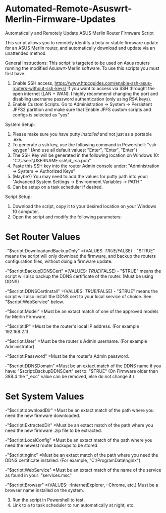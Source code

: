 # Automated-Remote-Asuswrt-Merlin-Firmware-Updates
Automatically and Remotely Update ASUS Merlin Router Firmware Script

This script allows you to remotely identify a beta or stable firmware update for an ASUS Merlin router, and automatically download and update via an unattended method.

General Instructions:
This script is targeted to be used on Asus routers running the modified Asuswrt-Merlin software. To use this scripts you must first have.

1. Enable SSH access, https://www.htpcguides.com/enable-ssh-asus-routers-without-ssh-keys/ 
If you want to access via SSH throught the open internet (LAN + WAN). I highly recommend changing the port and disabling username password authentication (only using RSA keys).
2. Enable Custom Scripts. 
Go to Administration -> System -> Persistent JFFS2 partition and make sure that Enable JFFS custom scripts and configs is selected as "yes"

System Setup:
1. Please make sure you have putty *installed* and not just as a portable .exe.
2. To generate a ssh key, use the following command in Powershell: "ssh-keygen" (And use all default values: "Enter", "Enter", "Enter")
3. The SSH Key will be generated in the following location on Windows 10: "C:\Users\USERNAME\.ssh\id_rsa.pub"
4. Paste this SSH key into the router Admin console under: "Administration -> System -> Authorized Keys"
5. (Maybe?) You may need to add the values for putty path into your: "Advanced System Settings -> Environment Variables -> PATH."
6. Can be setup on a task scheduler if desired.

Script Setup:
1. Download the script, copy it to your desired location on your Windows 10 computer.
2. Open the script and modify the following parameters:

# Set Router Values   
-"$script:DownloadandBackupOnly"
=(VALUES: $TRUE/$FALSE) - "$TRUE" means the script will only download the firmware, and backup the routers configuration files, without doing a firmware update.

-"$script:BackupDDNSCert"
=(VALUES: $TRUE/$FALSE) - "$TRUE" means the script will also backup the DDNS certificate of the router. (Must be using DDNS)

-"$script:DDNSCertInstall"
=(VALUES: $TRUE/$FALSE) - "$TRUE" means the script will also install the DDNS cert to your local service of choice. See: "$script:WebService" below.

-"$script:Model"
=Must be an extact match of one of the approved models for Merlin Firmware.

-"$script:IP"
=Must be the router's local IP address. (For example 192.168.2.1)

-"$script:User"
=Must be the router's Admin username. (For example Administrator)

-"$script:Password"
=Must be the router's Admin password.

-"$script:DDNSDomain"
=Must be an extact match of the DDNS name if you have: "$script:BackupDDNSCert" set to: "$TRUE" (On Firmware older than 388.4 the "_ecc" value can be removed, else do not change it.)

# Set System Values
-"$script:downloadDir"
=Must be an extact match of the path where you need the new firmware downloaded.

-"$script:ExtractedDir"
=Must be an extact match of the path where you need the new firmware .zip file to be extracted.

-"$script:LocalConfig"
=Must be an extact match of the path where you need the newest router backups to be stored.

-"$script:nginx"
=Must be an extact match of the path where you need the DDNS certificate installed. (For example, "C:\ProgramData\nginx")

-"$script:WebService"
=Must be an extact match of the name of the service as found in your: "services.msc"

-"$script:Browser"
=(VALUES: ::InternetExplorer, ::Chrome, etc.) Must be a browser name installed on the system.

3. Run the script in Powershell to test.
4. Link to a to task scheduler to run automatically at night, etc.
